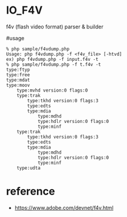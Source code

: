 # IO_F4V

f4v (flash video format) parser &amp; builder

#usage

```
% php sample/f4vdump.php
Usage: php f4vdump.php -f <f4v_file> [-htvd]
ex) php f4vdump.php -f input.f4v -t
% php sample/f4vdump.php -f t.f4v -t
type:ftyp
type:free
type:mdat
type:moov
    type:mvhd version:0 flags:0
    type:trak
        type:tkhd version:0 flags:3
        type:edts
        type:mdia
            type:mdhd
            type:hdlr version:0 flags:0
            type:minf
    type:trak
        type:tkhd version:0 flags:3
        type:edts
        type:mdia
            type:mdhd
            type:hdlr version:0 flags:0
            type:minf
    type:udta
```

# reference

- https://www.adobe.com/devnet/f4v.html
